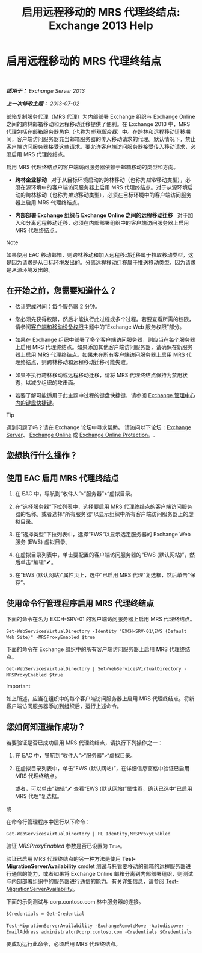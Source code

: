 ﻿---
title: '启用远程移动的 MRS 代理终结点: Exchange 2013 Help'
TOCTitle: 启用远程移动的 MRS 代理终结点
ms:assetid: 9840f712-127e-4c2d-bfe5-1b35cdb2a31b
ms:mtpsurl: https://technet.microsoft.com/zh-cn/library/Dn155787(v=EXCHG.150)
ms:contentKeyID: 54652290
ms.date: 01/11/2018
mtps_version: v=EXCHG.150
ms.translationtype: HT
---

# 启用远程移动的 MRS 代理终结点

 

_**适用于：** Exchange Server 2013_

_**上一次修改主题：** 2013-07-02_

邮箱复制服务代理（MRS 代理）为内部部署 Exchange 组织与 Exchange Online 之间的跨林邮箱移动和远程移动迁移提供了便利。在 Exchange 2013 中，MRS 代理包括在邮箱服务器角色（也称为*邮箱服务器*）中。在跨林和远程移动迁移期间，客户端访问服务器充当邮箱服务器的传入移动请求的代理。默认情况下，禁止客户端访问服务器接受这些请求。要允许客户端访问服务器接受传入移动请求，必须启用 MRS 代理终结点。

启用 MRS 代理终结点的客户端访问服务器依赖于邮箱移动的类型和方向。

  - **跨林企业移动**   对于从目标环境启动的跨林移动（也称为*拉取*移动类型），必须在源环境中的客户端访问服务器上启用 MRS 代理终结点。对于从源环境启动的跨林移动（也称为*推送*移动类型），必须在目标环境中的客户端访问服务器上启用 MRS 代理终结点。

  - **内部部署 Exchange 组织与 Exchange Online 之间的远程移动迁移**   对于加入和分离远程移动迁移，必须在内部部署组织中的客户端访问服务器上启用 MRS 代理终结点。

> [!NOTE]
> 如果使用 EAC 移动邮箱，则跨林移动和加入远程移动迁移属于拉取移动类型，这是因为请求是从目标环境发出的。分离远程移动迁移属于推送移动类型，因为请求是从源环境发出的。


## 在开始之前，您需要知道什么？

  - 估计完成时间：每个服务器 2 分钟。

  - 您必须先获得权限，然后才能执行此过程或多个过程。若要查看所需的权限，请参阅[客户端和移动设备权限](clients-and-mobile-devices-permissions-exchange-2013-help.md)主题中的“Exchange Web 服务权限”部分。

  - 如果在 Exchange 组织中部署了多个客户端访问服务器，则应当在每个服务器上启用 MRS 代理终结点。如果添加其他客户端访问服务器，请确保在新服务器上启用 MRS 代理终结点。如果未在所有客户端访问服务器上启用 MRS 代理终结点，则跨林移动和远程移动迁移可能失败。

  - 如果不执行跨林移动或远程移动迁移，请将 MRS 代理终结点保持为禁用状态，以减少组织的攻击面。

  - 若要了解可能适用于此主题中过程的键盘快捷键，请参阅 [Exchange 管理中心内的键盘快捷键](keyboard-shortcuts-in-the-exchange-admin-center-exchange-online-protection-help.md)。

> [!tip]
> 遇到问题了吗？请在 Exchange 论坛中寻求帮助。 请访问以下论坛：<a href="https://go.microsoft.com/fwlink/p/?linkid=60612">Exchange Server</a>、 <a href="https://go.microsoft.com/fwlink/p/?linkid=267542">Exchange Online</a> 或 <a href="https://go.microsoft.com/fwlink/p/?linkid=285351">Exchange Online Protection</a>。.


## 您想执行什么操作？

## 使用 EAC 启用 MRS 代理终结点

1.  在 EAC 中，导航到“收件人”\>“服务器”\>“虚拟目录。

2.  在“选择服务器”下拉列表中，选择要启用 MRS 代理终结点的客户端访问服务器的名称。或者选择“所有服务器”以显示组织中所有客户端访问服务器上的虚拟目录。

3.  在“选择类型”下拉列表中，选择“EWS”以显示选定服务器的 Exchange Web 服务 (EWS) 虚拟目录。

4.  在虚拟目录列表中，单击要配置的客户端访问服务器的“EWS (默认网站)”，然后单击“编辑”![编辑图标](images/Bb124582.6f53ccb2-1f13-4c02-bea0-30690e6ea71d(EXCHG.150).gif "编辑图标")。

5.  在“EWS (默认网站)”属性页上，选中“已启用 MRS 代理”复选框，然后单击“保存”。

## 使用命令行管理程序启用 MRS 代理终结点

下面的命令在名为 EXCH-SRV-01 的客户端访问服务器上启用 MRS 代理终结点。

    Set-WebServicesVirtualDirectory -Identity "EXCH-SRV-01\EWS (Default Web Site)" -MRSProxyEnabled $true

下面的命令在 Exchange 组织中的所有客户端访问服务器上启用 MRS 代理终结点。

    Get-WebServicesVirtualDirectory | Set-WebServicesVirtualDirectory -MRSProxyEnabled $true

> [!important]
> 如上所述，应当在组织中的每个客户端访问服务器上启用 MRS 代理终结点。将新客户端访问服务器添加到组织后，运行上述命令。


## 您如何知道操作成功？

若要验证是否已成功启用 MRS 代理终结点，请执行下列操作之一：

1.  在 EAC 中，导航到“收件人”\>“服务器”\>“虚拟目录。

2.  在虚拟目录列表中，单击“EWS (默认网站)”，在详细信息窗格中验证已启用 MRS 代理终结点。
    
    或者，可以单击“编辑”![编辑图标](images/Bb124582.6f53ccb2-1f13-4c02-bea0-30690e6ea71d(EXCHG.150).gif "编辑图标") 查看“EWS (默认网站)”属性页，确认已选中“已启用 MRS 代理”复选框。

或

在命令行管理程序中运行以下命令：

    Get-WebServicesVirtualDirectory | FL Identity,MRSProxyEnabled

验证 *MRSProxyEnabled* 参数是否已设置为 `True`。

验证已启用 MRS 代理终结点的另一种方法是使用 **Test-MigrationServerAvailability** cmdlet 测试与托管要移动的邮箱的远程服务器进行通信的能力，或者如果将 Exchange Online 邮箱分离到内部部署组织，则测试与内部部署组织中的服务器进行通信的能力。有关详细信息，请参阅 [Test-MigrationServerAvailability](https://technet.microsoft.com/zh-cn/library/jj219169\(v=exchg.150\))。

下面的示例测试与 corp.contoso.com 林中服务器的连接。

    $Credentials = Get-Credential

    Test-MigrationServerAvailability -ExchangeRemoteMove -Autodiscover -EmailAddress administrator@corp.contoso.com -Credentials $Credentials

要成功运行此命令，必须启用 MRS 代理终结点。

